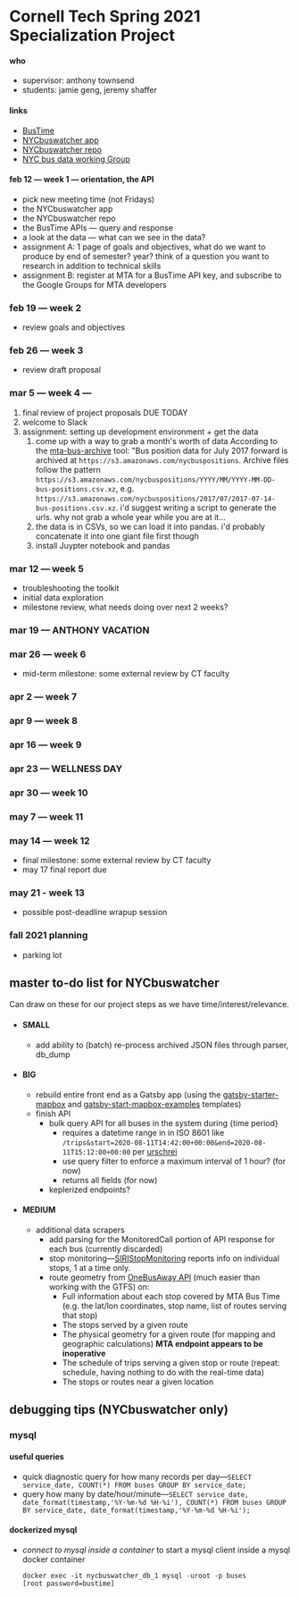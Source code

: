 # Cornell Tech Spring 2021 Specialization Project

#### who
- supervisor: anthony townsend
- students: jamie geng, jeremy shaffer

#### links
- [BusTime](https://bustime.mta.info/wiki/Developers/SIRIIntro)
- [NYCbuswatcher app](http://nyc.buswatcher.org)
- [NYCbuswatcher repo](https://github.com/anthonymobile/nycbuswatcher)
- [NYC bus data working Group](https://github.com/Bus-Data-NY)

#### feb 12 — week 1 — orientation, the API
- pick new meeting time (not Fridays)
- the NYCbuswatcher app
- the NYCbuswatcher repo
- the BusTime APIs — query and response
- a look at the data — what can we see in the data?
- assignment A: 1 page of goals and objectives, what do we want to produce by end of semester? year? think of a question you want to research in addition to technical skills
- assignment B: register at MTA for a BusTime API key, and subscribe to the Google Groups for MTA developers
 
### feb 19 — week 2
- review goals and objectives

### feb 26 — week 3
- review draft proposal

### mar 5 — week 4 — 

1. final review of project proposals DUE TODAY
2. welcome to Slack
3. assignment: setting up development environment + get the data
    1. come up with a way to grab a month's worth of data According to the [mta-bus-archive](https://github.com/Bus-Data-NYC/mta-bus-archive) tool: "Bus position data for July 2017 forward is archived at `https://s3.amazonaws.com/nycbuspositions`. Archive files follow the pattern `https://s3.amazonaws.com/nycbuspositions/YYYY/MM/YYYY-MM-DD-bus-positions.csv.xz`, e.g. `https://s3.amazonaws.com/nycbuspositions/2017/07/2017-07-14-bus-positions.csv.xz`. i'd suggest writing a script to generate the urls. why not grab a whole year while you are at it...
    2. the data is in CSVs, so we can load it into pandas. i'd probably concatenate it into one giant file first though
    3. install Juypter notebook and pandas


### mar 12 — week 5
- troubleshooting the toolkit
- initial data exploration
- milestone review, what needs doing over next 2 weeks?

### mar 19 — ANTHONY VACATION

### mar 26 — week 6
- mid-term milestone: some external review by CT faculty

### apr 2 — week 7
### apr 9 — week 8
### apr 16 — week 9
### apr 23 — WELLNESS DAY 
### apr 30 — week 10
### may 7 — week 11
### may 14 — week 12
- final milestone: some external review by CT faculty
- may 17 final report due
### may 21 - week 13
- possible post-deadline wrapup session

### fall 2021 planning
- parking lot


## master to-do list for NYCbuswatcher 
Can draw on these for our project steps as we have time/interest/relevance.

- #### SMALL
    - add ability to (batch) re-process archived JSON files through parser, db_dump

- #### BIG
    - rebuild entire front end as a Gatsby app (using the [gatsby-starter-mapbox](https://github.com/anthonymobile/gatsby-starter-mapbox) and [gatsby-start-mapbox-examples](https://github.com/astridx/gatsby-starter-mapbox-examples) templates)
    - finish API
        - bulk query API for all buses in the system during {time period}
            - requires a datetime range in in ISO 8601 like `/trips&start=2020-08-11T14:42:00+00:00&end=2020-08-11T15:12:00+00:00` per [urschrei](https://twitter.com/urschrei/status/1309473665789165569)
            - use query filter to enforce a maximum interval of 1 hour? (for now)
            - returns all fields (for now)
        - keplerized endpoints?

- #### MEDIUM
    - additional data scrapers
        - add parsing for the MonitoredCall portion of API response for each bus (currently discarded)
        - stop monitoring—[SIRIStopMonitoring](http://bustime.mta.info/wiki/Developers/SIRIStopMonitoring) reports info on individual stops, 1 at a time only.
        - route geometry from [OneBusAway API](http://bustime.mta.info/wiki/Developers/OneBusAwayRESTfulAPI) (much easier than working with the GTFS) on:
            - Full information about each stop covered by MTA Bus Time (e.g. the lat/lon coordinates, stop name, list of routes serving that stop)
            - The stops served by a given route
            - The physical geometry for a given route (for mapping and geographic calculations) **MTA endpoint appears to be inoperative**
            - The schedule of trips serving a given stop or route (repeat: schedule, having nothing to do with the real-time data)
            - The stops or routes near a given location


## debugging tips (NYCbuswatcher only)

### mysql

#### useful queries
- quick diagnostic query for how many records per day—`SELECT service_date, COUNT(*) FROM buses GROUP BY service_date;`
- query how many by date/hour/minute—`SELECT service_date, date_format(timestamp,'%Y-%m-%d %H-%i'), COUNT(*) FROM buses GROUP BY service_date, date_format(timestamp,'%Y-%m-%d %H-%i');`

#### dockerized mysql

- *connect to mysql inside a container* to start a mysql client inside a mysql docker container
    ```
    docker exec -it nycbuswatcher_db_1 mysql -uroot -p buses
    [root password=bustime]
    ```

